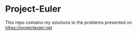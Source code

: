 # Project-Euler

This repo contains my solutions to the problems presented on https://projecteuler.net
